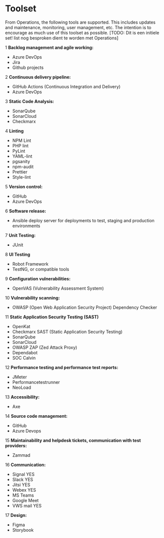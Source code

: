 # Toolset

From Operations, the following tools are supported. This includes updates and maintenance, monitoring, user management, etc. The intention is to encourage as much use of this toolset as possible. [TODO: Dit is een initiele set! list nog besproken dient te worden met Operations]

1 **Backlog management and agile working:**

- Azure DevOps
- Jira
- Github projects 

2 **Continuous delivery pipeline:**

- GitHub Actions (Continuous Integration and Delivery)  
- Azure DevOps

3 **Static Code Analysis:**

- SonarQube
- SonarCloud
- Checkmarx

4 **Linting**

- NPM Lint
- PHP lint  
- PyLint
- YAML-lint
- pgsanity
- npm-audit
- Prettier
- Style-lint

5 **Version control:**

- GitHub  
- Azure DevOps

6 **Software release:**

- Ansible deploy server for deployments to test, staging and production environments  

7 **Unit Testing:**

- JUnit

8 **UI Testing**

- Robot Framework 
- TestNG, or compatible tools

9 **Configuration vulnerabilities:**

- OpenVAS (Vulnerability Assessment System)

10 **Vulnerability scanning:**

- OWASP (Open Web Application Security Project) Dependency Checker

11 **Static Application Security Testing (SAST)**

- OpenKat
- Checkmarx SAST (Static Application Security Testing)
- SonarQube
- SonarCloud
- OWASP ZAP (Zed Attack Proxy)
- Dependabot
- SOC Calvin

12 **Performance testing and performance test reports:**

- JMeter
- Performancetestrunner
- NeoLoad

13 **Accessibility:**

- Axe

14 **Source code management:**

- GitHub  
- Azure Devops

15 **Maintainability and helpdesk tickets, communication with test providers:**

- Zammad  

16 **Communication:**

- Signal YES
- Slack YES
- Jitsi YES
- Webex YES
- MS Teams
- Google Meet
- VWS mail YES

17 **Design:**

- Figma 
- Storybook
